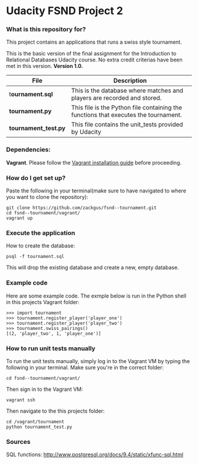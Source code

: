 # Udacity FSND Project 2 #

### What is this repository for? ###

This project contains an applications that runs a swiss style tournament. 

This is the basic version of the final assignment for the Introduction to Relational Databases Udacity course. No extra credit criterias have been met in this version.
**Version 1.0.**

| File | Description |
|------|-------------|
|t**ournament.sql**| This is the database where matches and players are recorded and stored.|
|**tournament.py**| This file is the Python file containing the functions that executes the tournament.|
|**tournament_test.py**| This file contains the unit_tests provided by Udacity|


### Dependencies: ###
**Vagrant**. Please follow the [Vagrant installation guide](https://docs.vagrantup.com/v2/installation/) before proceeding.

### How do I get set up? ###
Paste the following in your terminal(make sure to have navigated to where you want to clone the repository): 
~~~~
git clone https://github.com/zackgus/fsnd--tournament.git
cd fsnd--tournament/vagrant/
vagrant up
~~~~

### Execute the application ###
How to create the database:
~~~~
psql -f tournament.sql
~~~~
This will drop the existing database and create a new, empty database.

### Example code ###
Here are some example code. The exmple below is run in the Python shell in this projects Vagrant folder:
```
>>> import tournament
>>> tournament.register_player('player_one')
>>> tournament.register_player('player_two')
>>> tournament.swiss_pairings()
[(2, 'player_two', 1, 'player_one')]
```

### How to run unit tests manually ###
To run the unit tests manually, simply log in to the Vagrant VM by typing the following in your terminal.
Make sure you're in the correct folder:
~~~~
cd fsnd--tournament/vagrant/
~~~~
Then sign in to the Vagrant VM:
~~~~
vagrant ssh
~~~~
Then navigate to the this projects folder:
~~~~
cd /vagrant/tournament
python tournament_test.py
~~~~

### Sources ###
SQL functions: http://www.postgresql.org/docs/9.4/static/xfunc-sql.html
